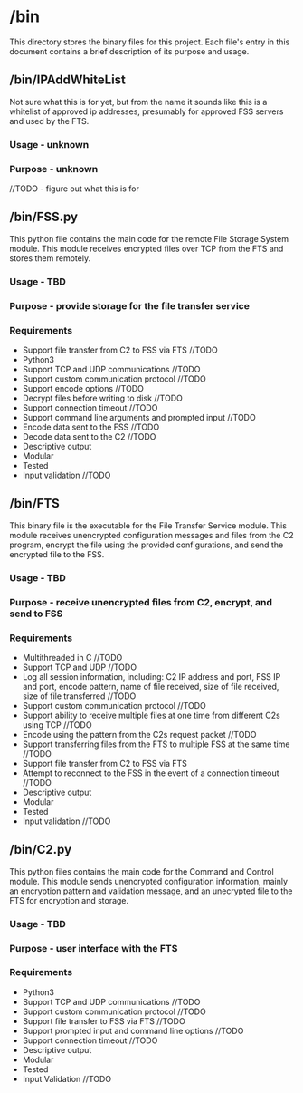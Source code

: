 # /bin

This directory stores the binary files for this project. Each file's entry in this document contains a brief description of its purpose and usage.

## /bin/IPAddWhiteList

Not sure what this is for yet, but from the name it sounds like this is a whitelist of approved ip addresses, presumably for approved FSS servers and used by the FTS.
### Usage - unknown
### Purpose - unknown
 //TODO - figure out what this is for

## /bin/FSS.py

This python file contains the main code for the remote File Storage System module. This module receives encrypted files over TCP from the FTS and stores them remotely.
### Usage - TBD
### Purpose - provide storage for the file transfer service
### Requirements
- Support file transfer from C2 to FSS via FTS //TODO
- Python3
- Support TCP and UDP communications //TODO
- Support custom communication protocol //TODO
- Support encode options //TODO
- Decrypt files before writing to disk //TODO
- Support connection timeout //TODO
- Support command line arguments and prompted input //TODO
- Encode data sent to the FSS //TODO
- Decode data sent to the C2 //TODO
- Descriptive output
- Modular
- Tested
- Input validation //TODO

## /bin/FTS

This binary file is the executable for the File Transfer Service module. This module receives unencrypted configuration messages and files from the C2 program, encrypt the file using the provided configurations, and send the encrypted file to the FSS.
### Usage - TBD
### Purpose - receive unencrypted files from C2, encrypt, and send to FSS
### Requirements
- Multithreaded in C //TODO
- Support TCP and UDP //TODO
- Log all session information, including: C2 IP address and port, FSS IP and port, encode pattern, name of file received, size of file received, size of file transferred //TODO
- Support custom communication protocol //TODO
- Support ability to receive multiple files at one time from different C2s using TCP //TODO
- Encode using the pattern from the C2s request packet //TODO
- Support transferring files from the FTS to multiple FSS at the same time //TODO
- Support file transfer from C2 to FSS via FTS
- Attempt to reconnect to the FSS in the event of a connection timeout //TODO
- Descriptive output
- Modular
- Tested
- Input validation //TODO

## /bin/C2.py

This python files contains the main code for the Command and Control module. This module sends unencrypted configuration information, mainly an encryption pattern and validation message, and an unecrypted file to the FTS for encryption and storage.
### Usage - TBD
### Purpose - user interface with the FTS
### Requirements
- Python3
- Support TCP and UDP communications //TODO
- Support custom communication protocol //TODO
- Support file transfer to FSS via FTS //TODO
- Support prompted input and command line options //TODO
- Support connection timeout //TODO
- Descriptive output
- Modular
- Tested
- Input Validation //TODO

